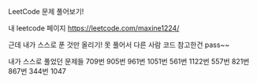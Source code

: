 LeetCode 문제 풀어보기! 

내 leetcode 페이지 https://leetcode.com/maxine1224/

근데 내가 스스로 푼 것만 올리기!
못 풀어서 다른 사람 코드 참고한건 pass~~ 


내가 스스로 풀었던 문제들
709번
905번
961번
1051번
561번
1122번
557번
821번
867번
344번
1047
